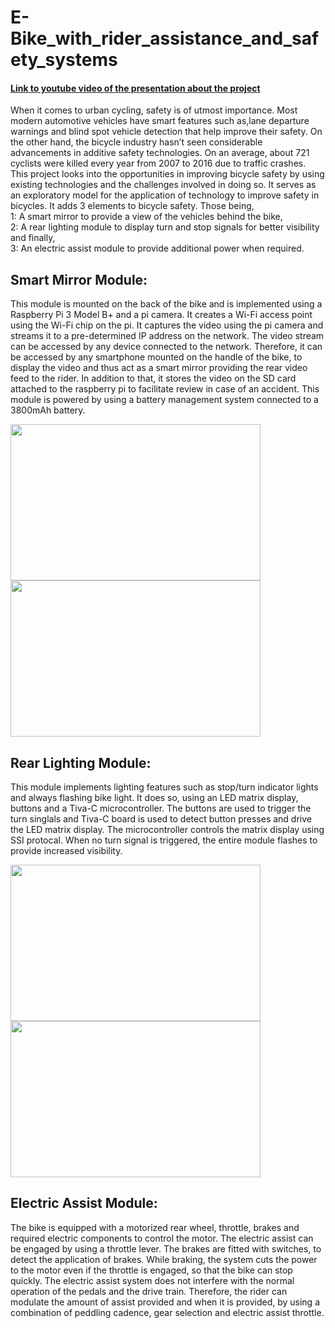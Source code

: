 # E-Bike_with_rider_assistance_and_safety_systems

#### [Link to youtube video of the presentation about the project](https://youtu.be/Eq_H5E4vFl4)

When it comes to urban cycling, safety is of utmost importance. Most modern automotive vehicles have smart features such 
as,lane departure warnings and blind spot vehicle detection that help improve their safety. On the other hand, the bicycle 
industry hasn’t seen considerable advancements in additive safety technologies. On an average, about 721 cyclists were 
killed every year from 2007 to 2016 due to traffic crashes. This project looks into the opportunities in improving bicycle
safety by using existing technologies and the challenges involved in doing so. It serves as an exploratory model for the 
application of technology to improve safety in bicycles. It adds 3 elements to bicycle safety. Those being,  
1: A smart mirror to provide a view of the vehicles behind the bike,  
2: A rear lighting module to display turn and stop signals for better visibility and finally,  
3: An electric assist module to provide additional power when required. 

<h2>Smart Mirror Module:</h2>  
This module is mounted on the back of the bike and is implemented using a Raspberry Pi 3 Model B+ and a pi camera.
It creates a Wi-Fi access point using the Wi-Fi chip on the pi. It captures the video using the pi camera and streams 
it to a pre-determined IP address on the network. The video stream can be accessed by any device connected to the network. 
Therefore, it can be accessed by any smartphone mounted on the handle of the bike, to display the video and thus act as 
a smart mirror providing the rear video feed to the rider. In addition to that, it stores the video on the SD card attached
to the raspberry pi to facilitate review in case of an accident.
This module is powered by using a battery management system connected to a 3800mAh battery. 

<img src="Smart_Mirror/Images/img_1.png" height= "250" width="400"><img src="Smart_Mirror/Images/img_2.png" height=" 250" width="400 ">



<h2>Rear Lighting Module:</h2>  
This module implements lighting features such as stop/turn indicator lights and always flashing bike light. It does so,
using an LED matrix display, buttons and a Tiva-C microcontroller. The buttons are used to trigger the turn singlals 
and Tiva-C board is used to detect button presses and drive the LED matrix display. The microcontroller controls the 
matrix display using SSI protocal. When no turn signal is triggered, the entire module flashes to provide increased
visibility.    

<img src="Lighting_Unit/Images/img_1.png" height= "250" width=" 400"><img src="Lighting_Unit/Images/img_2.png" height=" 250" width="400 ">

<h2>Electric Assist Module:</h2>  
The bike is equipped with a motorized rear wheel, throttle, brakes and required electric components to control the motor. 
The electric assist can be engaged by using a throttle lever. The brakes are fitted with switches, to detect the application
of brakes. While braking, the system cuts the power to the motor even if the throttle is engaged, so that the bike can stop
quickly. The electric assist system does not interfere with the normal operation of the pedals and the drive train. 
Therefore, the rider can modulate the amount of assist provided and when it is provided, by using a combination of 
peddling cadence, gear selection and electric assist throttle.  
